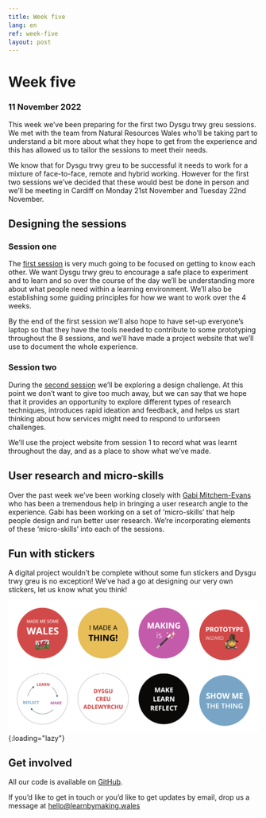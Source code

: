 ```yaml
---
title: Week five
lang: en
ref: week-five
layout: post
---
```


# Week five
### 11 November 2022

This week we’ve been preparing for the first two Dysgu trwy greu sessions. We met with the team from Natural Resources Wales who’ll be taking part to understand a bit more about what they hope to get from the experience and this has allowed us to tailor the sessions to meet their needs.

We know that for Dysgu trwy greu to be successful it needs to work for a mixture of face-to-face, remote and hybrid working. However for the first two sessions we’ve decided that these would best be done in person and we’ll be meeting in Cardiff on Monday 21st November and Tuesday 22nd November.

## Designing the sessions

### Session one

The [first session](https://learnbymaking.wales/en/the-labs/session/one.html) is very much going to be focused on getting to know each other. We want Dysgu trwy greu to encourage a safe place to experiment and to learn and so over the course of the day we’ll be understanding more about what people need within a learning environment. We’ll also be establishing some guiding principles for how we want to work over the 4 weeks.

By the end of the first session we’ll also hope to have set-up everyone’s laptop so that they have the tools needed to contribute to some prototyping throughout the 8 sessions, and we’ll have made a project website that we’ll use to document the whole experience.

### Session two

During the [second session](https://learnbymaking.wales/en/the-labs/session/two.html) we’ll be exploring a design challenge. At this point we don’t want to give too much away, but we can say that we hope that it provides an opportunity to explore different types of research techniques, introduces rapid ideation and feedback, and helps us start thinking about how services might need to respond to unforseen challenges.

We’ll use the project website from session 1 to record what was learnt throughout the day, and as a place to show what we’ve made.

## User research and micro-skills

Over the past week we’ve been working closely with [Gabi Mitchem-Evans](https://twitter.com/gabim_e) who has been a tremendous help in bringing a user research angle to the experience. Gabi has been working on a set of ‘micro-skills’ that help people design and run better user research. We’re incorporating elements of these ‘micro-skills’ into each of the sessions.

## Fun with stickers

A digital project wouldn’t be complete without some fun stickers and Dysgu trwy greu is no exception! We’ve had a go at designing our very own stickers, let us know what you think!

![An image of our brand new Dysgu tryw greu sticker pack](/assets/images/stickers.png){:loading="lazy"}

## Get involved

All our code is available on [GitHub](https://github.com/orgs/learnbymakingwales/repositories).

If you’d like to get in touch or you’d like to get updates by email, drop us a message at [hello@learnbymaking.wales](mailTo:hello@learnbymaking.wales)
